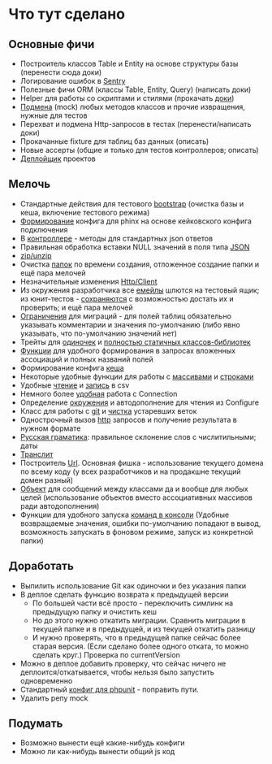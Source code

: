 # Что тут сделано

## Основные фичи
* Построитель классов Table и Entity на основе структуры базы (перенести сюда доки)
* Логирование ошибок в [Sentry](src/Log/Engine)
* Полезные фичи ORM (классы Table, Entity, Query) (написать доки)
* Helper для работы со скриптами и стилями (прокачать [доки](src/View/Helper))
* [Подмена](src/TestSuite/Mock) (mock) любых методов классов и прочие извращения, нужные для тестов
* Перехват и подмена Http-запросов в тестах (перенести/написать доки)
* Прокачанные fixture для таблиц баз данных (описать)
* Новые ассерты (общие и только для тестов контроллеров; описать)
* [Деплойщик](src/Lib/Deployer.md) проектов

## Мелочь
* Стандартные действия для тестового [bootstrap](src/config/bootstrap_test.php) (очистка базы и кеша, включение тестового режима)
* [Формирование](src/config/phinx.php) конфига для phinx на основе кейковского конфига подключения
* В [контроллере](src/Controller/Controller.php) - методы для стандартных json ответов
* Правильная обработка вставки NULL значений в поля типа [JSON](src/Database/Type/JsonType.php)
* [zip/unzip](src/Filesystem/File.php)
* Очистка [папок](src/Filesystem/Folder.php) по времени создания, отложенное создание папки и ещё пара мелочей
* Незначительные изменения [Http/Client](src/Http/Client.php)
* Из окружения разработчика все [емейлы](src/Mailer/Email.php) шлются на тестовый ящик; из юнит-тестов - [сохраняются](src/Mailer/Transport/TestEmailTransport.php) с возможностью достать их и проверить; и ещё пара мелочей
* [Ограничения](src/Phinx/Db/Table.php) для миграций - для полей таблиц обязательно указывать комментарии и значения по-умолчанию (либо явно указывать, что по-умолчанию значений нет)
* Трейты для [одиночек](src/Traits/Singleton.php) и [полностью статичных классов-библиотек](src/Traits/Library.php)
* [Функции](src/functions.php) для удобного формирования в запросах вложенных ассоциаций и полных названий полей
* Формирование конфига [кеша](src/Lib/AppCache.php)
* Некоторые удобные функции для работы с [массивами](src/Lib/Arrays.php) и [строками](src/Lib/Strings.php)
* Удобные [чтение](src/Lib/CsvReader.php) и [запись](src/Lib/CsvWriter.php) в csv
* Немного более [удобная](src/Lib/DB.php) работа с Connection
* Определение [окружения](src/Lib/Env.php) и автодополнение для чтения из Configure
* Класс для работы с [git](src/Lib/Git.php) и [чистка](src/Lib/GitBranchTrim.php) устаревших веток
* Однострочный вызов [http](src/Lib/Http.php) запросов и получение результата в нужном формате
* [Русская граматика](src/Lib/RusGram.php): правильное склонение слов с числитильными; даты
* [Транслит](src/Lib/Translit.php)
* Построитель [Url](src/Lib/Url.php). Основная фишка - использование текущего домена по всему коду (у всех разработчиков и на продакшне текущий домен разный)
* [Объект](src/Lib/ValueObject.php) для сообщений между классами да и вообще для любых целей (использование объектов вместо ассоциативных массивов ради автодополнения)
* Функции для удобного запуска [команд в консоли](src/Lib/Console.php) (Удобные возвращаемые значения, ошибки по-умолчанию попадают в вывод, возможность запускать в фоновом режиме, запуск из конкретной папки)

 
 
 ## Доработать
 * Выпилить использование Git как одиночки и без указания папки
 * В деплое сделать функцию возврата к предыдущей версии
   * По большей части всё просто - переключить симлинк на предыдущую папку и очистить кеш
   * Но до этого нужно откатить миграции. Сравнить миграции в текущей папке и в предыдущей, и из текущей откатить разницу
   * И нужно проверять, что в предыдущей папке сейчас более старая версия. (Если сделано более одного отката, то можно сделать круг.) Проверка по currentVersion
 * Можно в деплое добавить проверку, что сейчас ничего не деплоится/откатывается, чтобы нельзя было запустить одновременно  
 * Стандартный [конфиг для phpunit](src/config/phpunit.xml) - поправить пути.
 * Удалить репу mock

## Подумать
* Возможно вынести ещё какие-нибудь конфиги
* Можно ли как-нибудь вынести общий js код